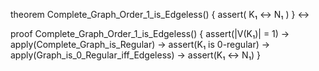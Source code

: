 theorem Complete_Graph_Order_1_is_Edgeless() {
  assert(
    K₁ ↔ N₁
  )
} ↔

proof Complete_Graph_Order_1_is_Edgeless() {
  assert(|V(K₁)| = 1) →
  apply(Complete_Graph_is_Regular) →
  assert(K₁ is 0-regular) →
  apply(Graph_is_0_Regular_iff_Edgeless) →
  assert(K₁ ↔ N₁)
}